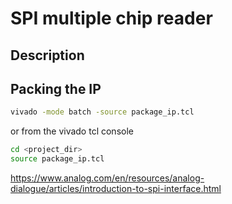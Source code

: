 # SPI multiple chip reader
## Description

## Packing the IP
```bash
vivado -mode batch -source package_ip.tcl
```
or from the vivado tcl console
```bash
cd <project_dir>
source package_ip.tcl
```

https://www.analog.com/en/resources/analog-dialogue/articles/introduction-to-spi-interface.html
